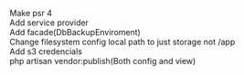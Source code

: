 Make psr 4 <br>
Add service provider <br>
Add facade(DbBackupEnviroment) <br>
Change filesystem config local path to just storage not /app <br>
Add s3 credencials <br>
php artisan vendor:publish(Both config and view) <br>